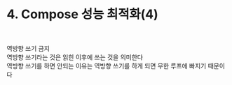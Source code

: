 # 4. Compose 성능 최적화(4)

<br>

역방향 쓰기 금지   
역방향 쓰기라는 것은 읽힌 이후에 쓰는 것을 의미한다   
역방향 쓰기를 하면 안되는 이유는 역방향 쓰기를 하게 되면 무한 루프에 빠지기 때문이다